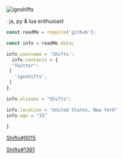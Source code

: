 <img src="https://komarev.com/ghpvc/?username=ignshifts&label=Profile%20views&color=0e75b6&style=flat" alt="ignshifts" /> </p>

∙ js, py & lua enthusiast

```js
const readMe = require('github'); 

const info = readMe.data;

info.username = 'Shifts';
  info.contacts = {
  "Twitter": 
 [
   'ignshifts',
 ]
},

info.aliases = "Shifts";

info.location = "United States, New York"
info.age = "15"

}
```
 [Shifts#9015](https://discord.com/users/651167823749578798)
 
 [Shifts#1361](https://discord.com/users/994717305542021244)
